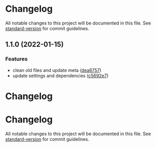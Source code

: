 # Changelog

All notable changes to this project will be documented in this file. See [standard-version](https://github.com/conventional-changelog/standard-version) for commit guidelines.

## 1.1.0 (2022-01-15)


### Features

* clean old files and update meta ([dea8757](https://github.com/WebTestingTrit/practica_base/commit/dea87579544ac3fadd37e03abd960b172d1059be))
* update settings and dependencies ([c5692e7](https://github.com/WebTestingTrit/practica_base/commit/c5692e7a0f863a7e9d62c32ca5bb1df4e2bcb357))

# Changelog





# Changelog

All notable changes to this project will be documented in this file. See [standard-version](https://github.com/conventional-changelog/standard-version) for commit guidelines.
